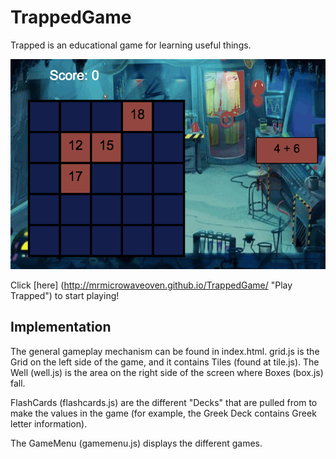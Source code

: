 # TrappedGame

Trapped is an educational game for learning useful things.

![alt text](Gif.gif "Trapped!")

Click [here] (http://mrmicrowaveoven.github.io/TrappedGame/ "Play Trapped") to start playing!

## Implementation

The general gameplay mechanism can be found in index.html.  grid.js is the Grid on the left side of the game, and it contains Tiles (found at tile.js).  The Well (well.js) is the area on the right side of the screen where Boxes (box.js) fall.

FlashCards (flashcards.js) are the different "Decks" that are pulled from to make the values in the game (for example, the Greek Deck contains Greek letter information).

The GameMenu (gamemenu.js) displays the different games.
